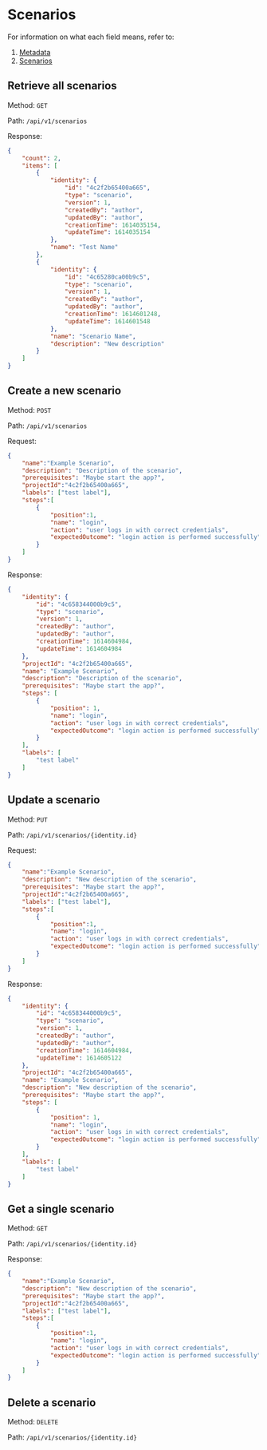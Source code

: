 
# **Scenarios**

For information on what each field means, refer to:

1. [Metadata](../proto/metadata.md)
2. [Scenarios](../proto/scenario.md)


## Retrieve all scenarios
Method: `GET`

Path: `/api/v1/scenarios`

Response:
```json
{
    "count": 2,
    "items": [
        {
            "identity": {
                "id": "4c2f2b65400a665",
                "type": "scenario",
                "version": 1,
                "createdBy": "author",
                "updatedBy": "author",
                "creationTime": 1614035154,
                "updateTime": 1614035154
            },
            "name": "Test Name"
        },
        {
            "identity": {
                "id": "4c65280ca00b9c5",
                "type": "scenario",
                "version": 1,
                "createdBy": "author",
                "updatedBy": "author",
                "creationTime": 1614601248,
                "updateTime": 1614601548
            },
            "name": "Scenario Name",
            "description": "New description"
        }
    ]
}
```


## Create a new scenario
Method: `POST`

Path: `/api/v1/scenarios`

Request:    
```json
{
    "name":"Example Scenario",
    "description": "Description of the scenario",
    "prerequisites": "Maybe start the app?",
    "projectId":"4c2f2b65400a665",
    "labels": ["test label"],
    "steps":[
        {
            "position":1,
            "name": "login",
            "action": "user logs in with correct credentials",
            "expectedOutcome": "login action is performed successfully"
        }
    ]
}
```
Response:
```json
{
    "identity": {
        "id": "4c658344000b9c5",
        "type": "scenario",
        "version": 1,
        "createdBy": "author",
        "updatedBy": "author",
        "creationTime": 1614604984,
        "updateTime": 1614604984
    },
    "projectId": "4c2f2b65400a665",
    "name": "Example Scenario",
    "description": "Description of the scenario",
    "prerequisites": "Maybe start the app?",
    "steps": [
        {
            "position": 1,
            "name": "login",
            "action": "user logs in with correct credentials",
            "expectedOutcome": "login action is performed successfully"
        }
    ],
    "labels": [
        "test label"
    ]
}
```

## Update a scenario
Method: `PUT`

Path: `/api/v1/scenarios/{identity.id}`



Request:    
```json
{
    "name":"Example Scenario",
    "description": "New description of the scenario",
    "prerequisites": "Maybe start the app?",
    "projectId":"4c2f2b65400a665",
    "labels": ["test label"],
    "steps":[
        {
            "position":1,
            "name": "login",
            "action": "user logs in with correct credentials",
            "expectedOutcome": "login action is performed successfully"
        }
    ]
}
```
Response:
```json
{
    "identity": {
        "id": "4c658344000b9c5",
        "type": "scenario",
        "version": 1,
        "createdBy": "author",
        "updatedBy": "author",
        "creationTime": 1614604984,
        "updateTime": 1614605122
    },
    "projectId": "4c2f2b65400a665",
    "name": "Example Scenario",
    "description": "New description of the scenario",
    "prerequisites": "Maybe start the app?",
    "steps": [
        {
            "position": 1,
            "name": "login",
            "action": "user logs in with correct credentials",
            "expectedOutcome": "login action is performed successfully"
        }
    ],
    "labels": [
        "test label"
    ]
}
```

## Get a single scenario
Method: `GET`

Path: `/api/v1/scenarios/{identity.id}`

Response:
```json
{
    "name":"Example Scenario",
    "description": "New description of the scenario",
    "prerequisites": "Maybe start the app?",
    "projectId":"4c2f2b65400a665",
    "labels": ["test label"],
    "steps":[
        {
            "position":1,
            "name": "login",
            "action": "user logs in with correct credentials",
            "expectedOutcome": "login action is performed successfully"
        }
    ]
}
```

## Delete a scenario
Method: `DELETE`

Path: `/api/v1/scenarios/{identity.id}`